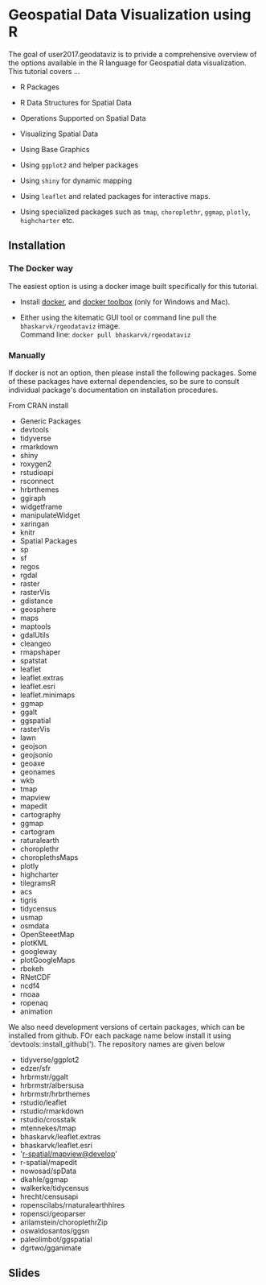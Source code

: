 Geospatial Data Visualization using R
=====================================

The goal of user2017.geodataviz is to privide a comprehensive overview of the options available in the R language for Geospatial data visualization. This tutorial covers ...

-   R Packages

-   R Data Structures for Spatial Data

-   Operations Supported on Spatial Data

-   Visualizing Spatial Data

-   Using Base Graphics
-   Using `ggplot2` and helper packages
-   Using `shiny` for dynamic mapping
-   Using `leaflet` and related packages for interactive maps.
-   Using specialized packages such as `tmap`, `choroplethr`, `ggmap`, `plotly`, `highcharter` etc.

Installation
------------

### The Docker way

The easiest option is using a docker image built specifically for this tutorial.

-   Install [docker](https://store.docker.com/search?type=edition&offering=community), and [docker toolbox](https://www.docker.com/products/docker-toolbox) (only for Windows and Mac).

-   Either using the kitematic GUI tool or command line pull the `bhaskarvk/rgeodataviz` image.<br/>Command line: `docker pull bhaskarvk/rgeodataviz`

### Manually

If docker is not an option, then please install the following packages. Some of these packages have external dependencies, so be sure to consult individual package's documentation on installation procedures.

From CRAN install

-   Generic Packages
-   devtools
-   tidyverse
-   rmarkdown
-   shiny
-   roxygen2
-   rstudioapi
-   rsconnect
-   hrbrthemes
-   ggiraph
-   widgetframe
-   manipulateWidget
-   xaringan
-   knitr
-   Spatial Packages
-   sp
-   sf
-   regos
-   rgdal
-   raster
-   rasterVis
-   gdistance
-   geosphere
-   maps
-   maptools
-   gdalUtils
-   cleangeo
-   rmapshaper
-   spatstat
-   leaflet
-   leaflet.extras
-   leaflet.esri
-   leaflet.minimaps
-   ggmap
-   ggalt
-   ggspatial
-   rasterVis
-   lawn
-   geojson
-   geojsonio
-   geoaxe
-   geonames
-   wkb
-   tmap
-   mapview
-   mapedit
-   cartography
-   ggmap
-   cartogram
-   raturalearth
-   choroplethr
-   choroplethsMaps
-   plotly
-   highcharter
-   tilegramsR
-   acs
-   tigris
-   tidycensus
-   usmap
-   osmdata
-   OpenSteeetMap
-   plotKML
-   googleway
-   plotGoogleMaps
-   rbokeh
-   RNetCDF
-   ncdf4
-   rnoaa
-   ropenaq
-   animation

We also need development versions of certain packages, which can be installed from github. FOr each package name below install it using \`devtools::install\_github(<package-repo-name>'). The repository names are given below

-   tidyverse/ggplot2
-   edzer/sfr
-   hrbrmstr/ggalt
-   hrbrmstr/albersusa
-   hrbrmstr/hrbrthemes
-   rstudio/leaflet
-   rstudio/rmarkdown
-   rstudio/crosstalk
-   mtennekes/tmap
-   bhaskarvk/leaflet.extras
-   bhaskarvk/leaflet.esri
-   '<r-spatial/mapview@develop>'
-   r-spatial/mapedit
-   nowosad/spData
-   dkahle/ggmap
-   walkerke/tidycensus
-   hrecht/censusapi
-   ropenscilabs/rnaturalearthhires
-   ropensci/geoparser
-   arilamstein/choroplethrZip
-   oswaldosantos/ggsn
-   paleolimbot/ggspatial
-   dgrtwo/gganimate

Slides
------
